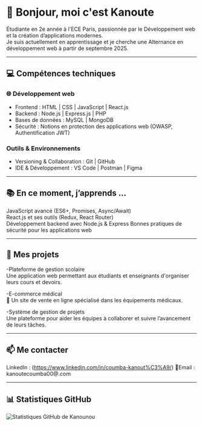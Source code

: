# 👋 Bonjour, moi c'est Kanoute  

 Étudiante en 2e année à l'ECE Paris, passionnée par le Développement web et la création d’applications modernes.  
Je suis actuellement en apprentissage et je cherche une Alternance en développement web à partir de septembre 2025.  

---

## 💻 Compétences techniques  
### 🌐 Développement web  
- Frontend : HTML | CSS | JavaScript | React.js  
- Backend : Node.js | Express.js | PHP  
- Bases de données : MySQL | MongoDB  
- Sécurité : Notions en protection des applications web (OWASP, Authentification JWT)  

### Outils & Environnements  
- Versioning & Collaboration : Git | GitHub  
- IDE & Développement : VS Code | Postman | Figma  

---

## 📚 En ce moment, j’apprends ...  
 JavaScript avancé (ES6+, Promises, Async/Await)  
 React.js et ses outils (Redux, React Router)  
 Développement backend avec Node.js & Express 
 Bonnes pratiques de sécurité pour les applications web  

---

## 🚀 Mes projets  
 -Plateforme de gestion scolaire  
 Une application web permettant aux étudiants et enseignants d'organiser leurs cours et devoirs.  

 -E-commerce médical  
  🛒 Un site de vente en ligne spécialisé dans les équipements médicaux.  

-Système de gestion de projets  
  Une plateforme pour aider les équipes à collaborer et suivre l’avancement de leurs tâches.  

---

## 📫 Me contacter  
LinkedIn : (https://www.linkedin.com/in/coumba-kanout%C3%A9/)
📧Email : kanoutecoumba00@.com  

---

## 📊 Statistiques GitHub  
![Statistiques GitHub de Kanounou](https://github-readme-stats.vercel.app/api?username=Kanounou&show_icons=true&theme=dark)
